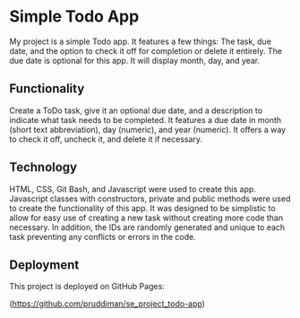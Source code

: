 # Simple Todo App

My project is a simple Todo app. It features a few things: The task, due date, and the option to check it off for completion or delete it entirely. The due date is optional for this app. It will display month, day, and year.

## Functionality

Create a ToDo task, give it an optional due date, and a description to indicate what task needs to be completed. It features a due date in month (short text abbreviation), day (numeric), and year (numeric). It offers a way to check it off, uncheck it, and delete it if necessary.

## Technology

HTML, CSS, Git Bash, and Javascript were used to create this app. Javascript classes with constructors, private and public methods were used to create the functionality of this app. It was designed to be simplistic to allow for easy use of creating a new task without creating more code than necessary. In addition, the IDs are randomly generated and unique to each task preventing any conflicts or errors in the code.

## Deployment

This project is deployed on GitHub Pages:

(https://github.com/pruddiman/se_project_todo-app)
